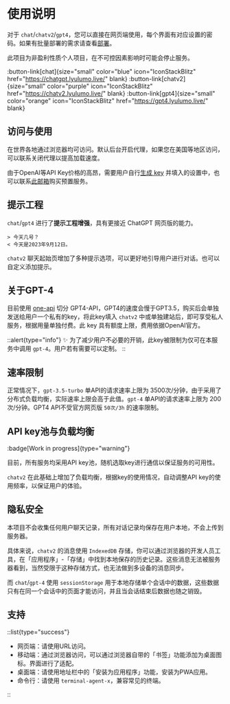 # 使用说明

对于 `chat`/`chatv2`/`gpt4`，您可以直接在网页端使用，每个界面有对应设置的密码。如果有批量部署的需求请查看[部署](https://www.lyulumo.live/introduction/deploy)。

此项目为非盈利性质个人项目，在不可控因素影响时可能会停止服务。

:button-link[chat]{size="small" color="blue" icon="IconStackBlitz" href="https://chatgpt.lyulumo.live/" blank}
:button-link[chatv2]{size="small" color="purple" icon="IconStackBlitz" href="https://chatv2.lyulumo.live/" blank}
:button-link[gpt4]{size="small" color="orange" icon="IconStackBlitz" href="https://gpt4.lyulumo.live/" blank}

## 访问与使用

在世界各地通过浏览器均可访问。默认后台开启代理，如果您在美国等地区访问，可以联系关闭代理以提高加载速度。

由于OpenAI等API Key价格的高昂，需要用户自行[生成 key](https://platform.openai.com/account/api-keys) 并填入的设置中，也可以联系[此邮箱](mailto:3208413453@qq.com)购买预置服务。

## 提示工程

`chat`/`gpt4` 进行了**提示工程增强**，具有更接近 ChatGPT 网页版的能力。

```
> 今天几号？
< 今天是2023年9月12日。
```

`chatv2` 聊天起始页增加了多种提示选项，可以更好地引导用户进行对话。也可以自定义添加提示。

## 关于GPT-4

目前使用 [one-api](https://github.com/songquanpeng/one-api) 切分 GPT4-API，GPT4的速度会慢于GPT3.5，购买后会单独发送给用户一个私有的key，将此key填入 `chatv2` 中或单独建站后，即可享受私人服务，根据用量单独付费。此 key 具有额度上限，费用依据OpenAI官方。

::alert{type="info"}
✨ 为了减少用户不必要的开销，此key被限制为仅可在本服务中调用 `gpt-4`。用户若有需要可以定制。
::

## 速率限制

正常情况下，`gpt-3.5-turbo` 单API的请求速率上限为 3500次/分钟，由于采用了分布式负载均衡，实际速率上限会高于此值。`gpt-4` 单API的请求速率上限为 200 次/分钟。GPT4 API不受官方网页版 `50次/3h` 的速率限制。

## API key池与负载均衡

:badge[Work in progress]{type="warning"}

目前，所有服务均采用API key池，随机选取key进行通信以保证服务的可用性。

`chatv2` 在此基础上增加了负载均衡，根据key的使用情况，自动调整API key的使用频率，以保证用户的体验。


## 隐私安全

本项目不会收集任何用户聊天记录，所有对话记录均保存在用户本地，不会上传到服务器。

具体来说，`chatv2` 的消息使用 `IndexedDB` 存储，你可以通过浏览器的开发人员工具，在「应用程序」-「存储」中找到本地保存的历史记录。这些消息无法被服务器看到，当然受限于这种存储方式，也无法做到多设备的消息同步。

而 `chat`/`gpt-4` 使用 `sessionStorage` 用于本地存储单个会话中的数据，这些数据只有在同一个会话中的页面才能访问，并且当会话结束后数据也随之销毁。

## 支持

::list{type="success"}

  - 网页端：请使用URL访问。
  - 移动端：通过浏览器访问，可以通过浏览器自带的「书签」功能添加为桌面图标。界面进行了适配。
  - 桌面端：请使用地址栏中的「安装为应用程序」功能，安装为PWA应用。
  - 命令行：请使用 `terminal-agent-x`，兼容常见的终端。

::


